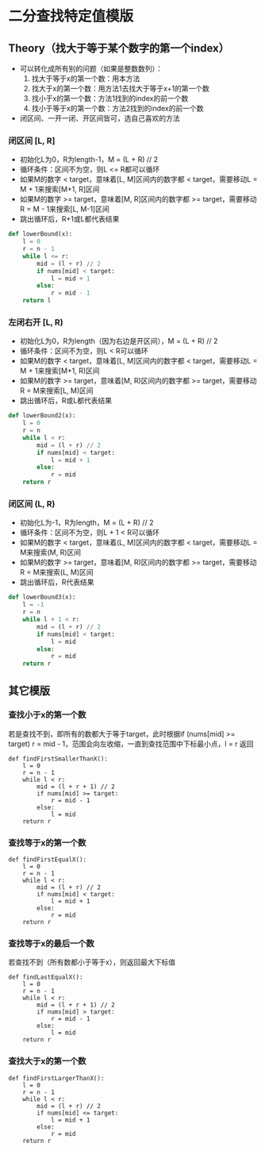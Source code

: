 # 二分查找特定值模版

## Theory（找大于等于某个数字的第一个index）

- 可以转化成所有别的问题（如果是整数数列）：
  1. 找大于等于x的第一个数：用本方法
  2. 找大于x的第一个数：用方法1去找大于等于x+1的第一个数
  3. 找小于x的第一个数：方法1找到的index的前一个数
  4. 找小于等于x的第一个数：方法2找到的index的前一个数
- 闭区间、一开一闭、开区间皆可，选自己喜欢的方法

### 闭区间 [L, R]
- 初始化L为0，R为length-1，M = (L + R) // 2
- 循环条件：区间不为空，则L <= R都可以循环
- 如果M的数字 < target，意味着[L, M]区间内的数字都 < target，需要移动L = M + 1来搜索[M+1, R]区间
- 如果M的数字 >= target，意味着[M, R]区间内的数字都 >= target，需要移动R = M - 1来搜索[L, M-1]区间
- 跳出循环后，R+1或L都代表结果
```python
def lowerBound(x):
    l = 0
    r = n - 1
    while l <= r:
        mid = (l + r) // 2
        if nums[mid] < target:
            l = mid + 1
        else:
            r = mid - 1
    return l 
```

### 左闭右开 [L, R)
- 初始化L为0，R为length（因为右边是开区间），M = (L + R) // 2
- 循环条件：区间不为空，则L < R可以循环
- 如果M的数字 < target，意味着[L, M]区间内的数字都 < target，需要移动L = M + 1来搜索[M+1, R)区间
- 如果M的数字 >= target，意味着[M, R)区间内的数字都 >= target，需要移动R = M来搜索[L, M)区间
- 跳出循环后，R或L都代表结果
```python
def lowerBound2(x):
    l = 0
    r = n
    while l < r:
        mid = (l + r) // 2
        if nums[mid] < target:
            l = mid + 1
        else:
            r = mid
    return r
```

### 闭区间 (L, R)
- 初始化L为-1，R为length，M = (L + R) // 2
- 循环条件：区间不为空，则L + 1 < R可以循环
- 如果M的数字 < target，意味着(L, M]区间内的数字都 < target，需要移动L = M来搜索(M, R)区间
- 如果M的数字 >= target，意味着[M, R)区间内的数字都 >= target，需要移动R = M来搜索(L, M)区间
- 跳出循环后，R代表结果
```python
def lowerBound3(x):
    l = -1
    r = n
    while l + 1 < r:
        mid = (l + r) // 2
        if nums[mid] < target:
            l = mid
        else:
            r = mid
    return r
```

## 其它模版
### 查找小于x的第一个数
若是查找不到，即所有的数都大于等于target，此时根据if (nums[mid] >= target) r = mid - 1，范围会向左收缩，一直到查找范围中下标最小点，l = r 返回
```
def findFirstSmallerThanX():
    l = 0
    r = n - 1
    while l < r:
        mid = (l + r + 1) // 2
        if nums[mid] >= target:
            r = mid - 1
        else:
            l = mid
    return r
```

### 查找等于x的第一个数
```
def findFirstEqualX():
    l = 0
    r = n - 1
    while l < r:
        mid = (l + r) // 2
        if nums[mid] < target:
            l = mid + 1
        else:
            r = mid
    return r
```

### 查找等于x的最后一个数
若查找不到（所有数都小于等于x），则返回最大下标值
```
def findLastEqualX():
    l = 0
    r = n - 1
    while l < r:
        mid = (l + r + 1) // 2
        if nums[mid] > target:
            r = mid - 1
        else:
            l = mid
    return r
```

### 查找大于x的第一个数
```
def findFirstLargerThanX():
    l = 0
    r = n - 1
    while l < r:
        mid = (l + r) // 2
        if nums[mid] <= target:
            l = mid + 1
        else:
            r = mid
    return r
```
